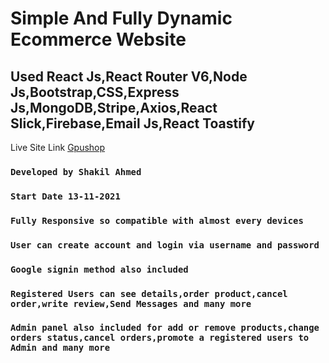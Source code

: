 # Simple And Fully Dynamic Ecommerce Website

## Used React Js,React Router V6,Node Js,Bootstrap,CSS,Express Js,MongoDB,Stripe,Axios,React Slick,Firebase,Email Js,React Toastify

Live Site Link [Gpushop](https://gpushop.netlify.app/)

### `Developed by Shakil Ahmed`

### `Start Date 13-11-2021`

### `Fully Responsive so compatible with almost every devices`

### `User can create account and login via username and password`

### `Google signin method also included`

### `Registered Users can see details,order product,cancel order,write review,Send Messages and many more`

### `Admin panel also included for add or remove products,change orders status,cancel orders,promote a registered users to Admin and many more`
